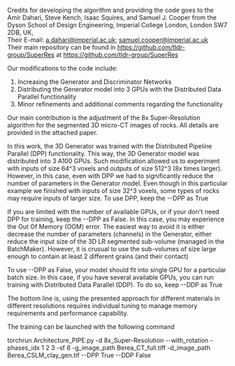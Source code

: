 Credits for developing the algorithm and providing the code goes to the Amir Dahari, Steve Kench, Isaac Squires, and Samuel J. Cooper from the Dyson School 
of Design Engineering, Imperial College London, London SW7 2DB, UK,  
Their E-mail: a.dahari@imperial.ac.uk; samuel.cooper@imperial.ac.uk  
Their main repository can be found in https://github.com/tldr-group/SuperRes at https://github.com/tldr-group/SuperRes

Our modifications to the code include:
 1. Increasing the Generator and Discriminator Networks
 2. Distributing the Generator model into 3 GPUs with the Distributed Data Parallel functionality
 3. Minor refinements and additional comments regarding the functionality


Our main contribution is the adjustment of the 8x Super-Resolution algorithm for the segmented 3D micro-CT images of rocks. 
All details are provided in the attached paper.

In this work, the 3D Generator was trained with the Distributed Pipeline Parallel (DPP) functionality. This way, the 3D Generator model was distributed into
3 A100 GPUs. Such modification allowed us to experiment with inputs of size 64^3 voxels and outputs of size 512^3 (8x times larger). However, in this case,
even with DPP we had to significantly reduce the number of parameters in the Generator model.
Even though in this particular example we finished with inputs of size 32^3 voxels, some types of rocks may require inputs of larger size. 
To use DPP, keep the --DPP as True

If you are limited with the number of available GPUs, or if your don't need DPP for training, keep the --DPP as False. In this case, you may experience the
Out Of Memory (OOM) error. The easiest way to avoid it is either decrease the number of parameters (channels) in the Generator, either reduce the input size
of the 3D LR segmented sub-volume (managed in the BatchMaker). 
However, it is crusual to use the sub-volumes of size large enough to contain at least 2 different grains (and their contact)

To use --DPP as False, your model should fit into single GPU for a particular batch size. 
In this case, if you have several available GPUs, you can run training with Distributed Data Parallel (DDP). To do so, keep --DDP as True

The bottom line is, using the presented approach for different materials in different resolutions requires individual tuning to manage memory requirements
and performance capability.

The training can be launched with the following command

torchrun Architecture_PIPE.py -d 8x_Super-Resolution --with_rotation -phases_idx 1 2 3 -sf 8 -g_image_path Berea_CT_full.tiff -d_image_path Berea_CSLM_clay_gen.tif --DPP True --DDP False
